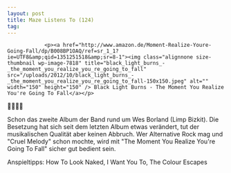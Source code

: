 ```yaml
---
layout: post
title: Maze Listens To (124)
tag: 
---
```



                <p><a href="http://www.amazon.de/Moment-Realize-Youre-Going-Fall/dp/B008BP1OAQ/ref=sr_1_1?ie=UTF8&amp;qid=1351251518&amp;sr=8-1"><img class="alignnone size-thumbnail wp-image-7818" title="black_light_burns_-_the_moment_you_realize_you_re_going_to_fall" src="/uploads/2012/10/black_light_burns_-_the_moment_you_realize_you_re_going_to_fall-150x150.jpeg" alt="" width="150" height="150" /> Black Light Burns - The Moment You Realize You're Going To Fall</a></p>
<p>🤘🤘🤘🤘</p>
<p>Schon das zweite Album der Band rund um Wes Borland (Limp Bizkit). Die Besetzung hat sich seit dem letzten Album etwas verändert, tut der musikalischen Qualität aber keinen Abbruch. Wer Alternative Rock mag und &quot;Cruel Melody&quot; schon mochte, wird mit &quot;The Moment You Realize You're Going To Fall&quot; sicher gut bedient sein.</p>
<p>Anspieltipps: How To Look Naked, I Want You To, The Colour Escapes</p>
            
